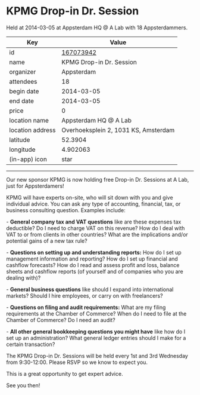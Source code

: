 # KPMG Drop-in Dr. Session
Held at 2014-03-05 at Appsterdam HQ @ A Lab with 18 Appsterdammers.
        
|Key|Value
|---|---|
|id|[167073942](https://www.meetup.com/appsterdam/events/167073942/)|
|name|KPMG Drop-in Dr. Session|
|organizer|Appsterdam|
|attendees|18|
|begin date|2014-03-05|
|end date|2014-03-05|
|price|0|
|location name|Appsterdam HQ @ A Lab|
|location address|Overhoeksplein 2, 1031 KS, Amsterdam|
|latitude|52.3904|
|longitude|4.902063|
|(in-app) icon|star|

---

Our new sponsor KPMG is now holding free Drop-in Dr. Sessions at A Lab, just for Appsterdamers! 

KPMG will have experts on-site, who will sit down with you and give individual advice. You can ask any type of accounting, financial, tax, or business consulting question. Examples include:

- **General company tax and VAT questions** like are these expenses tax deductible? Do I need to charge VAT on this revenue? How do I deal with VAT to or from clients in other countries? What are the implications and/or potential gains of a new tax rule?

- **Questions on setting up and understanding reports:** How do I set up management information and reporting? How do I set up financial and cashflow forecasts? How do I read and assess profit and loss, balance sheets and cashflow reports (of yourself and of companies who you are dealing with)?

- **General business questions** like should I expand into international markets? Should I hire employees, or carry on with freelancers?

- **Questions on filing and audit requirements:** What are my filing requirements at the Chamber of Commerce? When do I need to file at the Chamber of Commerce? Do I need an audit?

- **All other general bookkeeping questions you might have** like how do I set up an administration? What general ledger entries should I make for a certain transaction?

The KPMG Drop-in Dr. Sessions will be held every 1st and 3rd Wednesday from 9:30-12:00. Please RSVP so we know to expect you. 

This is a great opportunity to get expert advice.

See you then!


